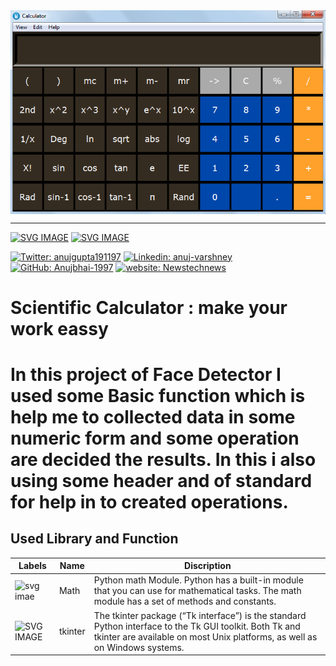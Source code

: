 <img align = "center" src="https://github.com/Anujbhai-1997/Calculator-with-python/blob/master/Untitled.png" />

---

[![SVG IMAGE](https://img.shields.io/github/issues/Anujbhai-1997/Calculator-with-python?label=Calculator&style=flat-square)](https://github.com/Anujbhai-1997/Calculator-with-python/edit/master/README.md)
[![SVG IMAGE](https://img.shields.io/github/stars/Anujbhai-1997/Calculator-with-python?color=blue&label=tkinter%20library&logo=python&logoColor=green&style=flat-square)](https://github.com/Anujbhai-1997/Calculator-with-python/edit/master/README.md)

[![Twitter: anujgupta191197](https://img.shields.io/twitter/follow/anujgupta191197?style=social)](https://twitter.com/anujgupta191197)
[![Linkedin: anuj-varshney](https://img.shields.io/badge/anuj-varshney-blue?style=flat-square&logo=Linkedin&logoColor=white&link=https://www.linkedin.com/in/anuj-varshney)](https://www.linkedin.com/in/anuj-varshney/)
[![GitHub: Anujbhai-1997](https://img.shields.io/github/followers/Anujbhai-1997?label=follow&style=social)](https://github.com/Anujbhai-1997)
[![website: Newstechnews](https://img.shields.io/badge/Website-Newstechnews.in-2648ff?style=flat-square&logo=google-chrome)](https://www/newstechnews.in/)

<h1>Scientific Calculator : make your work eassy <h1/>
  <p>
In this project of Face Detector I used some Basic function which
is help me to collected data in some numeric form and some
operation are decided the results. In this i also using some
header and of standard for help in to created operations.
    </p>
<h2>Used Library and Function</h2>

|Labels |Name |Discription |
|-----|-----|-----|
|    ![svg imae](https://img.shields.io/badge/math-1-yellow)   |Math|Python math Module. Python has a built-in module that you can use for mathematical tasks. The math module has a set of methods and constants.|
|![SVG IMAGE](https://img.shields.io/github/stars/Anujbhai-1997/Calculator-with-python?color=blue&label=tkinter%20library&logo=python&logoColor=green&style=flat-square)             |tkinter|The tkinter package (“Tk interface”) is the standard Python interface to the Tk GUI toolkit. Both Tk and tkinter are available on most Unix platforms, as well as on Windows systems.|
